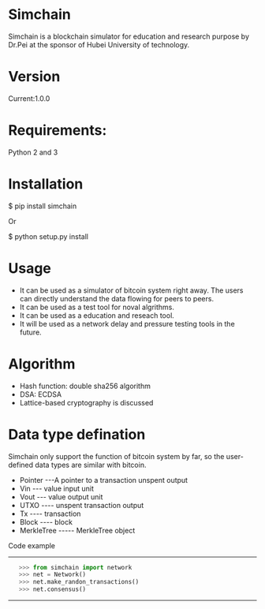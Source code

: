 Simchain
========

Simchain is a blockchain simulator for education and research purpose by Dr.Pei at the sponsor of Hubei University of technology.



Version
=======
Current:1.0.0

Requirements:
=======
Python 2 and 3

Installation
=======
$ pip install simchain

Or

$ python setup.py install


Usage
========
* It can be used as a simulator of bitcoin system right away. The users can directly understand the data flowing for peers to peers.
* It can be used as a test tool for noval algrithms.
*  It can be used as a education and reseach tool.
*  It will be used as a network delay and pressure testing tools in the future.

Algorithm
========
* Hash function: double sha256 algorithm
* DSA: ECDSA
* Lattice-based cryptography is discussed

Data type defination
========
Simchain only support the function of bitcoin system by far, so the user-defined data types are similar with bitcoin.
* Pointer ---A pointer to a transaction unspent output
* Vin    --- value input unit
* Vout   --- value output unit
* UTXO   ---- unspent transaction output
* Tx     ---- transaction
* Block  ---- block
* MerkleTree ----- MerkleTree object


Code example


-------
```python
   >>> from simchain import network
   >>> net = Network()
   >>> net.make_randon_transactions()
   >>> net.consensus()
```

------



